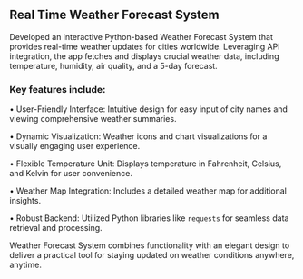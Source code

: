 ## Real Time Weather Forecast System































































































































































































































































































































































































































































































































































































































































































































































































































































































































































































































































































































































































































































































































































































































































































































































































































































































































































































































































































































































































































































































































































































































































































































































































































































































































































































































































































































































































































































































































































































































































































































































































































































































































































































































































































































































































































































































































































































































































































































































































































































































































































































































































Developed an interactive Python-based Weather Forecast System that provides real-time weather updates for cities worldwide. Leveraging API integration, the app fetches and displays crucial weather data, including temperature, humidity, air quality, and a 5-day forecast.































































































































































































































































































































































































































































































































































































































































































































































































































































































































































































































































































































































































































































































































































































































































































































































































































































































































































































































































































































































































































































































































































































































































































































































































































































































































































































































































































































































































































































































































































































































































































































































































































































































































































































































































































































































































































































































































































































































































































































































































































































































































































































































































































































































































































































































































































































































































































































































































































































































































































































































































































































































































































































































































































































































































































































































































































































































































































































































































































































































































































































































































































































































































































































































































### Key features include:































































































































































































































































































































































































































































































































































































































































































































































































































































































































































































































































































































































































































































































































































































































































































































































































































































































































































































































































































































































































































































































































• User-Friendly Interface: Intuitive design for easy input of city names and viewing comprehensive weather summaries.































































































































































































































































































































































































































































































































































































































































































































































































































































































































































































































































































































































































































































































































































































































































































































































































































































































































































































































































































































































































































































































































• Dynamic Visualization: Weather icons and chart visualizations for a visually engaging user experience.































































































































































































































































































































































































































































































































































































































































































































































































































































































































































































































































































































































































































































































































































































































































































































































































































































































































































































































































































































































































































































































































• Flexible Temperature Unit: Displays temperature in Fahrenheit, Celsius, and Kelvin for user convenience.































































































































































































































































































































































































































































































































































































































































































































































































































































































































































































































































































































































































































































































































































































































































































































































































































































































































































































































































































































































































































































































































• Weather Map Integration: Includes a detailed weather map for additional insights.































































































































































































































































































































































































































































































































































































































































































































































































































































































































































































































































































































































































































































































































































































































































































































































































































































































































































































































































































































































































































































































































• Robust Backend: Utilized Python libraries like `requests` for seamless data retrieval and processing.































































































































































































































































































































































































































































































































































































































































































































































































































































































































































































































































































































































































































































































































































































































































































































































































































































































































































































































































































































































































































































































































































































































































































































































































































































































































































































































































































































































































































































































































































































































































































































































































































































































































































































































































































































































































































































































































































































































































































































































































































































































































































































































































Weather Forecast System combines functionality with an elegant design to deliver a practical tool for staying updated on weather conditions anywhere, anytime.

